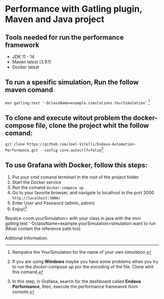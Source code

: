 Performance with Gatling plugin, Maven and Java project
============================================

## Tools needed for run the performance framework

- JDK 11 - 14
- Maven latest (3.9.1)
- Docker latest

## To run a spesific simulation, Run the follow maven comand

```mvn gatling:test '-DclassName=example.simulations.YourSimulation'``` [^1]

## To clone and execute witout problem the docker-compose file, clone the project whit the follow comand:

```git clone https://github.com/Joel-Vitelli/Endava-Automation-Performance.git --config core.autocrlf=false```[^2]

## To use Grafana with Docker, follow this steps:

1. Put your cmd comand terminarl in the root of the project folder
2. Start the Docker service 
3. Run the comand ```docker-compose up```
4. Go to your favorite browser, and navigate to localhost in the port 3000 ```http://localhost:3000/```
5. Enter User and Password (admin, admin)
6. Enjoy![^3]

Repalce <com.yourSimulation> with your class in java with the mvn gatling:test '-DclassName=example.yourSimulation>simulation want to run (Most contain the reference path too)


Aditional Information.
[^1]: Rempalce the YourSimulation for the name of your own simulation.
[^2]: If you are using **Windows** maybe you have some problems when you try to run the *docker-compose up* por the encoding of the file. Clone whit this comand.
[^3]: In this step, in Grafana, search for the dashboard called **Endava Performance**, then, execute the performance framework from console.



